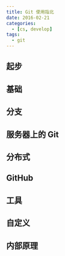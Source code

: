 ```yaml
---
title: Git 使用指北
date: 2016-02-21
categories:
  - [cs, develop]
tags:
  - git
---
```


## 起步

## 基础

## 分支

## 服务器上的 Git

## 分布式

## GitHub

## 工具

## 自定义

## 内部原理
